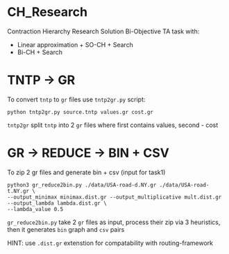 # CH_Research

Contraction Hierarchy Research
Solution Bi-Objective TA task with:
* Linear approximation + SO-CH + Search
* Bi-CH + Search


# TNTP -> GR

To convert `tntp` to `gr` files use `tntp2gr.py` script:

```
python tntp2gr.py source.tntp values.gr cost.gr
```

`tntp2gr` split `tntp` into 2 `gr` files where first contains values, second - cost

# GR -> REDUCE -> BIN + CSV

To zip 2 gr files and generate bin + csv (input for task1)

```
python3 gr_reduce2bin.py ./data/USA-road-d.NY.gr ./data/USA-road-t.NY.gr \
--output_minimax minimax.dist.gr --output_multiplicative mult.dist.gr --output_lambda lambda.dist.gr \
--lambda_value 0.5
```

`gr_reduce2bin.py` take 2 `gr` files as input, process their zip via 3 heuristics, then it generates `bin` graph and `csv` pairs

HINT: use `.dist.gr` extenstion for compatability with routing-framework